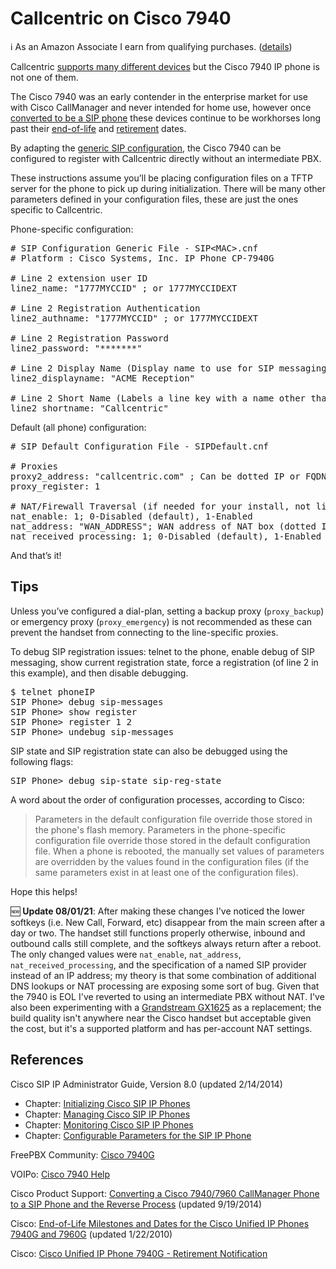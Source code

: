 <!-- title: Callcentric on Cisco 7940 -->
<!-- categories: howto -->
<!-- tags: cisco,pbx,callcentric -->
<!-- published: 2021-07-11T09:30:00-05:00 -->
<!-- updated: 2021-08-01T11:30:00-05:00 -->
<!-- summary: Configuring a Cisco 7940 IP Phone to use Callcentric without an intermediate PBX. -->

# Callcentric on Cisco 7940

ℹ️ As an Amazon Associate I earn from qualifying purchases. ([details](/v2/affiliates.html))

Callcentric [supports many different devices](https://www.callcentric.com/support/) but the Cisco 7940 IP phone is not one of them.

The Cisco 7940 was an early contender in the enterprise market for use with Cisco CallManager and never intended for home use, however once [converted to be a SIP phone](https://www.cisco.com/c/en/us/support/docs/collaboration-endpoints/unified-ip-phone-7900-series/5455-handset-to-sip.html) these devices continue to be workhorses long past their [end-of-life](https://www.cisco.com/c/en/us/products/collateral/collaboration-endpoints/unified-ip-phone-7900-series/end_of_life_notice_c51-574072.html) and [retirement](https://www.cisco.com/c/en/us/obsolete/collaboration-endpoints/cisco-unified-ip-phone-7940g.html) dates.

By adapting the [generic SIP configuration](https://www.callcentric.com/support/device/other), the Cisco 7940 can be configured to register with Callcentric directly without an intermediate PBX. 

These instructions assume you’ll be placing configuration files on a TFTP server for the phone to pick up during initialization. There will be many other parameters defined in your configuration files, these are just the ones specific to Callcentric.

Phone-specific configuration:

<pre>
# SIP Configuration Generic File - SIP&lt;MAC&gt;.cnf
# Platform : Cisco Systems, Inc. IP Phone CP-7940G

# Line 2 extension user ID
line2_name: "1777MYCCID" ; or 1777MYCCIDEXT

# Line 2 Registration Authentication
line2_authname: "1777MYCCID" ; or 1777MYCCIDEXT

# Line 2 Registration Password
line2_password: "*******"

# Line 2 Display Name (Display name to use for SIP messaging)
line2_displayname: "ACME Reception"

# Line 2 Short Name (Labels a line key with a name other than the directory number)
line2_shortname: "Callcentric"
</pre>

Default (all phone) configuration:

<pre>
# SIP Default Configuration File - SIPDefault.cnf

# Proxies
proxy2_address: "callcentric.com" ; Can be dotted IP or FQDN
proxy_register: 1

# NAT/Firewall Traversal (if needed for your install, not likely specific to Callcentric)
nat_enable: 1; 0-Disabled (default), 1-Enabled
nat_address: "WAN_ADDRESS"; WAN address of NAT box (dotted IP or DNS A record only)
nat_received_processing: 1; 0-Disabled (default), 1-Enabled
</pre>

And that’s it!

## Tips

Unless you’ve configured a dial-plan, setting a backup proxy (`proxy_backup`) or emergency proxy (`proxy_emergency`) is not recommended as these can prevent the handset from connecting to the line-specific proxies.

To debug SIP registration issues: telnet to the phone, enable debug of SIP messaging, show current registration state, force a registration (of line 2 in this example), and then disable debugging.

<pre>
$ telnet phoneIP
SIP Phone> debug sip-messages
SIP Phone> show register
SIP Phone> register 1 2
SIP Phone> undebug sip-messages
</pre>

SIP state and SIP registration state can also be debugged using the following flags:

<pre>
SIP Phone> debug sip-state sip-reg-state
</pre>

A word about the order of configuration processes, according to Cisco:

> Parameters in the default configuration file override those stored in the phone's flash memory. Parameters in the phone-specific configuration file override those stored in the default configuration file. When a phone is rebooted, the manually set values of parameters are overridden by the values found in the configuration files (if the same parameters exist in at least one of the configuration files).

Hope this helps!

🆕 **Update 08/01/21**: After making these changes I've noticed the lower softkeys (i.e. New Call, Forward, etc) disappear from the main screen after a day or two. The handset still functions properly otherwise, inbound and outbound calls still complete, and the softkeys always return after a reboot. The only changed values were `nat_enable`, `nat_address`, `nat_received_processing`, and the specification of a named SIP provider instead of an IP address; my theory is that some combination of additional DNS lookups or NAT processing are exposing some sort of bug. Given that the 7940 is EOL I've reverted to using an intermediate PBX without NAT. I've also been experimenting with a [Grandstream GX1625](https://amzn.to/3xkX9oW) as a replacement; the build quality isn't anywhere near the Cisco handset but acceptable given the cost, but it's a supported platform and has per-account NAT settings.

## References

Cisco SIP IP Administrator Guide, Version 8.0 (updated 2/14/2014)

* Chapter: [Initializing Cisco SIP IP Phones](https://www.cisco.com/c/en/us/td/docs/voice_ip_comm/cuipph/7960g_7940g/sip/8_0/english/administration/guide/8_0/sipins80.html)
* Chapter: [Managing Cisco SIP IP Phones](https://www.cisco.com/c/en/us/td/docs/voice_ip_comm/cuipph/7960g_7940g/sip/8_0/english/administration/guide/8_0/sipmn80.html)
* Chapter: [Monitoring Cisco SIP IP Phones](https://www.cisco.com/c/en/us/td/docs/voice_ip_comm/cuipph/7960g_7940g/sip/8_0/english/administration/guide/8_0/siptrb80.html)
* Chapter: [Configurable Parameters for the SIP IP Phone](https://www.cisco.com/c/en/us/td/docs/voice_ip_comm/cuipph/7960g_7940g/sip/8_0/english/administration/guide/8_0/sipaxd80.html)

FreePBX Community: [Cisco 7940G](https://community.freepbx.org/t/cisco-7940g/24399)

VOIPo: [Cisco 7940 Help](https://www.voipo.com/forums/showthread.php/1875-Cisco-7940-Help)

Cisco Product Support: [Converting a Cisco 7940/7960 CallManager Phone to a SIP Phone and the Reverse Process](https://www.cisco.com/c/en/us/support/docs/collaboration-endpoints/unified-ip-phone-7900-series/5455-handset-to-sip.html) (updated 9/19/2014)

Cisco: [End-of-Life Milestones and Dates for the Cisco Unified IP Phones 7940G and 7960G](https://www.cisco.com/c/en/us/products/collateral/collaboration-endpoints/unified-ip-phone-7900-series/end_of_life_notice_c51-574072.html) (updated 1/22/2010)

Cisco: [Cisco Unified IP Phone 7940G - Retirement Notification](https://www.cisco.com/c/en/us/obsolete/collaboration-endpoints/cisco-unified-ip-phone-7940g.html)
